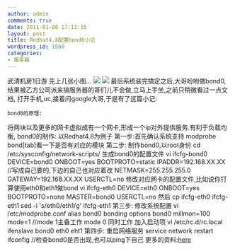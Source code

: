 ```yaml
---
author: admin
comments: true
date: 2011-01-08 17:13:10
layout: post
title: Redhat4.8配置bond0小记
wordpress_id: 1560
categories:
- 服务器
---
```


武清机房1日游
先上几张小图...
![](http://i.imgur.com/PQlA3.jpg)
![](http://i.imgur.com/4HPBX.jpg)
最后系统装完搞定之后,大哥吩咐做bond0,结果被乙方公司派来搞服务器的哥们儿不会做,立马上手坐,之前只稍微看过一点文档,
打开手机,uc,接着问google大哥,于是有了这篇小记:

    bond0的原理:
将两块以及更多的网卡虚拟成有一个网卡,形成一个ip对外提供服务.有利于负载均衡,
    bond0的制作:
以Redhat4.8为例子
第一步:首先确认系统支持
    modprobe bond[tab]看一下是否有对应的模块
第二步:
制作bond0,以root身份
    cd /etc/sysconfig/network-scripts/
生成bond0的配置文件
    vi ifcfg-bond0
    DEVICE=bond0
    ONBOOT=yes
    BOOTPROTO=static
    IPADDR=192.168.XX.XX //写成自己要的,下边的自己也对应着改
    NETMASK=255.255.255.0
    GATEWAY=192.168.XX.XX
    USERCTL=no
修改对应网卡的配置文件,比如说你打算使用eth0和eth1做bond
    vi ifcfg-eth0
    DEVICE=eth0
    ONBOOT=yes
    BOOTPROTO=none
    MASTER=bond0
    USERCTL=no
然后
    cp ifcfg-eth0 ifcfg-eth1
    sed -i 's/eth0/eth1/g' ifcfg-eth1
第三步:
修改系统配置
    vi /etc/modprobe.conf
    alias bond0 bonding
    options bond0 millmon=100 mode=1
//mode 1主备工作 mode 0 同时工作
加入启动项
    vi /etc/rc.d/rc.local
    ifenslave bond0 eth0 eht1
第四步:
重启网络服务
    service network restart
    ifconfig //检查bond0是否出现,也可以ping下自己
更多的资料:[here](http://www.kernel.org/pub/linux/kernel/people/marcelo/linux-2.4/Documentation/networking/bonding.txt)
